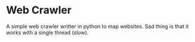# Web Crawler
A simple web crawler writter in python to map websites. Sad thing is that it works with a single thread (slow).
